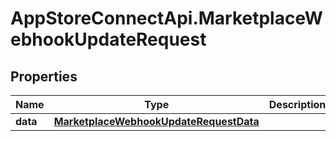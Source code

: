 # AppStoreConnectApi.MarketplaceWebhookUpdateRequest

## Properties

Name | Type | Description | Notes
------------ | ------------- | ------------- | -------------
**data** | [**MarketplaceWebhookUpdateRequestData**](MarketplaceWebhookUpdateRequestData.md) |  | 


